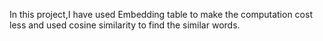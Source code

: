 In this project,I have used Embedding table to make the computation cost less and used cosine similarity to find the similar words.
